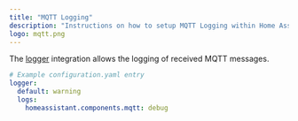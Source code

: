 ```yaml
---
title: "MQTT Logging"
description: "Instructions on how to setup MQTT Logging within Home Assistant."
logo: mqtt.png
---
```


The [logger](/components/logger/) integration allows the logging of received MQTT messages.

```yaml
# Example configuration.yaml entry
logger:
  default: warning
  logs:
    homeassistant.components.mqtt: debug
```

